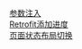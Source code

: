 [参数注入](docs/params-inject.md)<br/>
[Retrofit添加进度](docs/retrofit2-progress.md)<br/>
[页面状态布局切换](docs/stateview.md)